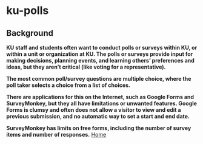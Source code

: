 # ku-polls
## Background
**KU staff and students often want to conduct polls or surveys within KU, or within a unit or organization at KU. The polls or surveys provide input for making decisions, planning events, and learning others’ preferences and ideas, but they aren’t critical (like voting for a representative).**

**The most common poll/survey questions are multiple choice, where the poll taker selects a choice from a list of choices.**

**There are applications for this on the Internet, such as Google Forms and SurveyMonkey, but they all have limitations or unwanted features.
Google Forms is clumsy and often does not allow a visitor to view and edit a previous submission, and no automatic way to set a start and end date.**

**SurveyMonkey has limits on free forms, including the number of survey items and number of responses.**
[Home](../../wiki/Home)

